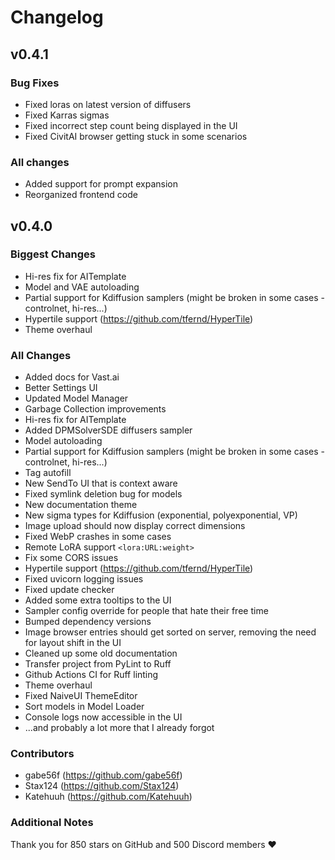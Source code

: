 # Changelog

## v0.4.1

### Bug Fixes

- Fixed loras on latest version of diffusers
- Fixed Karras sigmas
- Fixed incorrect step count being displayed in the UI
- Fixed CivitAI browser getting stuck in some scenarios

### All changes

- Added support for prompt expansion
- Reorganized frontend code

## v0.4.0

### Biggest Changes

- Hi-res fix for AITemplate
- Model and VAE autoloading
- Partial support for Kdiffusion samplers (might be broken in some cases - controlnet, hi-res...)
- Hypertile support (https://github.com/tfernd/HyperTile)
- Theme overhaul

### All Changes

- Added docs for Vast.ai
- Better Settings UI
- Updated Model Manager
- Garbage Collection improvements
- Hi-res fix for AITemplate
- Added DPMSolverSDE diffusers sampler
- Model autoloading
- Partial support for Kdiffusion samplers (might be broken in some cases - controlnet, hi-res...)
- Tag autofill
- New SendTo UI that is context aware
- Fixed symlink deletion bug for models
- New documentation theme
- New sigma types for Kdiffusion (exponential, polyexponential, VP)
- Image upload should now display correct dimensions
- Fixed WebP crashes in some cases
- Remote LoRA support `<lora:URL:weight>`
- Fix some CORS issues
- Hypertile support (https://github.com/tfernd/HyperTile)
- Fixed uvicorn logging issues
- Fixed update checker
- Added some extra tooltips to the UI
- Sampler config override for people that hate their free time
- Bumped dependency versions
- Image browser entries should get sorted on server, removing the need for layout shift in the UI
- Cleaned up some old documentation
- Transfer project from PyLint to Ruff
- Github Actions CI for Ruff linting
- Theme overhaul
- Fixed NaiveUI ThemeEditor
- Sort models in Model Loader
- Console logs now accessible in the UI
- ...and probably a lot more that I already forgot

### Contributors

- gabe56f (https://github.com/gabe56f)
- Stax124 (https://github.com/Stax124)
- Katehuuh (https://github.com/Katehuuh)

### Additional Notes

Thank you for 850 stars on GitHub and 500 Discord members ❤️
